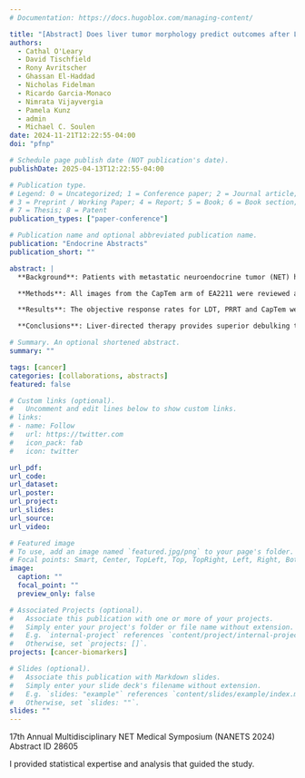 ```yaml
---
# Documentation: https://docs.hugoblox.com/managing-content/

title: "[Abstract] Does liver tumor morphology predict outcomes after LDT, PRRT or captem?"
authors: 
  - Cathal O'Leary
  - David Tischfield
  - Rony Avritscher
  - Ghassan El-Haddad
  - Nicholas Fidelman
  - Ricardo Garcia-Monaco
  - Nimrata Vijayvergia
  - Pamela Kunz
  - admin
  - Michael C. Soulen
date: 2024-11-21T12:22:55-04:00
doi: "pfnp"

# Schedule page publish date (NOT publication's date).
publishDate: 2025-04-13T12:22:55-04:00

# Publication type.
# Legend: 0 = Uncategorized; 1 = Conference paper; 2 = Journal article;
# 3 = Preprint / Working Paper; 4 = Report; 5 = Book; 6 = Book section;
# 7 = Thesis; 8 = Patent
publication_types: ["paper-conference"]

# Publication name and optional abbreviated publication name.
publication: "Endocrine Abstracts"
publication_short: ""

abstract: |
  **Background**: Patients with metastatic neuroendocrine tumor (NET) have multiple options for liver-directed therapy (LDT) and systemic therapies. Post hoc analysis of NETTER-1 suggested that tumor size but not tumor burden predicted PFS after PRRT, whereas a multicenter analysis of LDT found that tumor burden was predictive. We analyzed imaging datasets from completed multicenter prospective clinical trials to investigate whether morphologic subgroups of NET liver metastatic disease based on lesion size, lesion number and tumor burden might be more optimally treated with liver-directed therapy vs systemic chemotherapy vs systemic radiotherapy.

  **Methods**: All images from the CapTem arm of EA2211 were reviewed and categorized for liver metastasis number, maximum lesion diameter, liver tumor burden, and size of up to five index lesions (n = 67). A similar number of cases from the RETNET trial imaging archive (n = 76) and from an institutional cohort of patients treated with PRRT (n = 77) were analyzed. Morphologic categories were then correlated with RECIST response and PFS. Descriptive and graphical analyses were followed by multivariable modeling to test treatment by stratum interaction.

  **Results**: The objective response rates for LDT, PRRT and CapTem were 65%, 38% and 25% respectively (P <0.001) with an odds ratio favoring LDT of 5.66. The respective median PFS were LDT 18.9 months [95% CI 16.3-24], PRRT 21.6 mo [14.3-26.7], and 16.6 [11.5-29] for CapTem (P = 0.99 for all comparisons). Lesion number, maximum lesion diameter, and liver tumor burden were not associated with differences in response or PFS for any of the three therapies or for the entire analyzed population as a whole. Lesion size as a continuous variable did not correlate with tumor response for any therapy (P = 0.4).

  **Conclusions**: Liver-directed therapy provides superior debulking to systemic therapies. PFS is similar for all three modalities. No morphologic features of liver metastases were identified that correlated with treatment outcome within a particular treatment modality nor to favor one over another when triaging patients.

# Summary. An optional shortened abstract.
summary: ""

tags: [cancer]
categories: [collaborations, abstracts]
featured: false

# Custom links (optional).
#   Uncomment and edit lines below to show custom links.
# links:
# - name: Follow
#   url: https://twitter.com
#   icon_pack: fab
#   icon: twitter

url_pdf:
url_code:
url_dataset:
url_poster:
url_project:
url_slides:
url_source:
url_video:

# Featured image
# To use, add an image named `featured.jpg/png` to your page's folder. 
# Focal points: Smart, Center, TopLeft, Top, TopRight, Left, Right, BottomLeft, Bottom, BottomRight.
image:
  caption: ""
  focal_point: ""
  preview_only: false

# Associated Projects (optional).
#   Associate this publication with one or more of your projects.
#   Simply enter your project's folder or file name without extension.
#   E.g. `internal-project` references `content/project/internal-project/index.md`.
#   Otherwise, set `projects: []`.
projects: [cancer-biomarkers]

# Slides (optional).
#   Associate this publication with Markdown slides.
#   Simply enter your slide deck's filename without extension.
#   E.g. `slides: "example"` references `content/slides/example/index.md`.
#   Otherwise, set `slides: ""`.
slides: ""
---
```

17th Annual Multidisciplinary NET Medical Symposium (NANETS 2024) Abstract ID 28605

I provided statistical expertise and analysis that guided the study.
